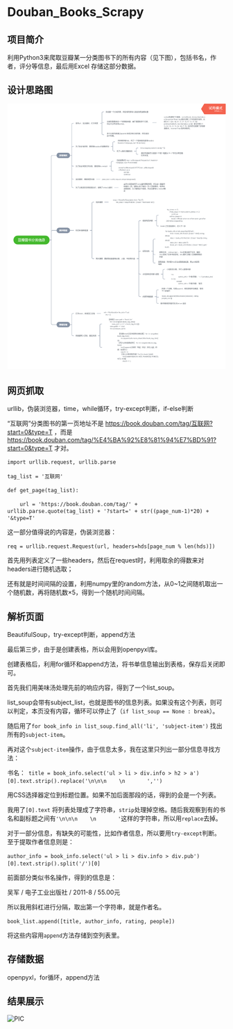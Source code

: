 # Douban_Books_Scrapy
## 项目简介
  利用Python3来爬取豆瓣某一分类图书下的所有内容（见下图），包括书名，作者，评分等信息，最后用Excel 存储这部分数据。
  
## 设计思路图
![PIC](https://github.com/KING221/Douban_Books_Scrapy/blob/master/豆瓣图书分类信息.png)


## 网页抓取
  urllib，伪装浏览器，time，while循环，try-except判断，if-else判断
 
 “互联网”分类图书的第一页地址不是 https://book.douban.com/tag/互联网?start=0&type=T ，而是 https://book.douban.com/tag/%E4%BA%92%E8%81%94%E7%BD%91?start=0&type=T 才对。
 
```
import urllib.request, urllib.parse

tag_list = '互联网'

def get_page(tag_list):

    url = 'https://book.douban.com/tag/' + urllib.parse.quote(tag_list) + '?start=' + str((page_num-1)*20) + '&type=T'

```

这一部分值得说的内容是，伪装浏览器：

```req = urllib.request.Request(url, headers=hds[page_num % len(hds)])```

首先用列表定义了一些headers，然后在request时，利用取余的得数来对headers进行随机选取；

还有就是时间间隔的设置，利用numpy里的random方法，从0~1之间随机取出一个随机数，再将随机数×5，得到一个随机时间间隔。

## 解析页面
  BeautifulSoup，try-except判断，append方法
  
  最后第三步，由于是创建表格，所以会用到openpyxl库。
  
  创建表格后，利用for循环和append方法，将书单信息输出到表格，保存后关闭即可。
  
  首先我们用美味汤处理先前的响应内容，得到了一个list_soup。
  
  list_soup会带有subject_list，也就是图书的信息列表。如果没有这个列表，则可以判定，本页没有内容，循环可以停止了（```if list_soup == None : break```）。
  
  随后用了```for book_info in list_soup.find_all('li', 'subject-item')``` 找出所有的```subject-item```。
  
  再对这个```subject-item```操作，由于信息太多，我在这里只列出一部分信息寻找方法：
  
  书名：``` title = book_info.select('ul > li > div.info > h2 > a')[0].text.strip().replace('\n\n\n    \n       ','')```
  
  用CSS选择器定位到标题位置。如果不加后面那段的话，得到的会是一个列表。
  
  我用了```[0].text``` 将列表处理成了字符串，```strip```处理掉空格。随后我观察到有的书名和副标题之间有```'\n\n\n    \n       '```这样的字符串，所以用```replace```去掉。
  
  对于一部分信息，有缺失的可能性，比如作者信息，所以要用```try-except```判断。至于提取作者信息则是：   
  
  ```author_info = book_info.select('ul > li > div.info > div.pub')[0].text.strip().split('/')[0]```
  
  前面部分类似书名操作，得到的信息是：
  
  吴军 / 电子工业出版社 / 2011-8 / 55.00元 
  
  所以我用斜杠进行分隔，取出第一个字符串，就是作者名。
  
  
  ```book_list.append([title, author_info, rating, people])```
  
  将这些内容用```append```方法存储到空列表里。


## 存储数据
openpyxl，for循环，append方法

## 结果展示
![PIC](https://github.com/KING221/Douban_Books_Scrapy/blob/master/微信截图_20190823132514.png)
